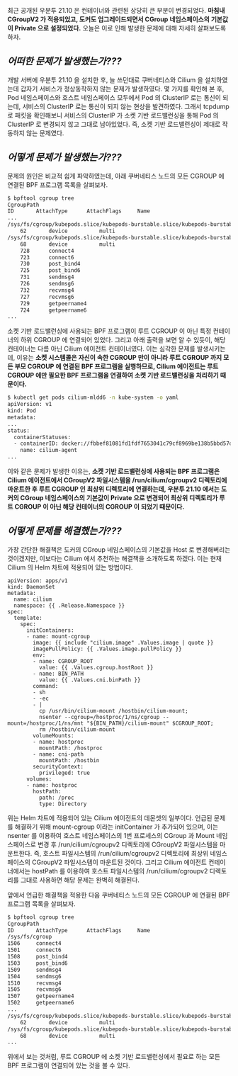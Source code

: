최근 공개된 우분투 21.10 은 컨테이너와 관련된 상당히 큰 부분이 변경되었다. **마침내 CGroupV2 가 적용되었고, 도커도 업그레이드되면서 CGroup 네임스페이스의 기본값이 Private 으로 설정되었다.** 오늘은 이로 인해 발생한 문제에 대해 자세히 살펴보도록 하자.

## _어떠한 문제가 발생했는가???_

개발 서버에 우분투 21.10 을 설치한 후, 늘 쓰던대로 쿠버네티스와 Cilium 을 설치하였는데 갑자기 서비스가 정상동작하지 않는 문제가 발생하였다. 몇 가지를 확인해 본 후, Pod 네임스페이스와 호스트 네임스페이스 모두에서 Pod 의 ClusterIP 로는 통신이 되는데, 서비스의 ClusterIP 로는 통신이 되지 않는 현상을 발견하였다. 그래서 tcpdump 로 패킷을 확인해보니 서비스의 ClusterIP 가 소켓 기반 로드밸런싱을 통해 Pod 의 ClusterIP 로 변경되지 않고 그대로 남아있었다. 즉, 소켓 기반 로드밸런싱이 제대로 작동하지 않는 문제였다.

## _어떻게 문제가 발생했는가???_

문제의 원인은 비교적 쉽게 파악하였는데, 아래 쿠버네티스 노드의 모든 CGROUP 에 연결된 BPF 프로그램 목록을 살펴보자.

```bash
$ bpftool cgroup tree
CgroupPath
ID       AttachType      AttachFlags     Name
...
/sys/fs/cgroup/kubepods.slice/kubepods-burstable.slice/kubepods-burstable-podf8371831_8021_4722_af27_93c925d25a14.slice/docker-5cecdc399e2fa339d62a5b276331d8a5875fff7898a09d1ba1f5d710ecb12f13.scope
    62       device          multi
/sys/fs/cgroup/kubepods.slice/kubepods-burstable.slice/kubepods-burstable-podf8371831_8021_4722_af27_93c925d25a14.slice/docker-fbbef81081fd1fdf7653041c79cf8969be138b5bbd57db50de28cba35fd65910.scope
    68       device          multi
    728      connect4
    723      connect6
    730      post_bind4
    725      post_bind6
    731      sendmsg4
    726      sendmsg6
    732      recvmsg4
    727      recvmsg6
    729      getpeername4
    724      getpeername6
...
```

소켓 기반 로드밸런싱에 사용되는 BPF 프로그램이 루트 CGROUP 이 아닌 특정 컨테이너의 하위 CGROUP 에 연결되어 있었다. 그리고 아래 출력을 보면 알 수 있듯이, 해당 컨테이너는 다름 아닌 Cilium 에이전트 컨테이너였다. 이는 심각한 문제를 발생시키는데, 이유는 **소켓 시스템콜은 자신이 속한 CGROUP 만이 아니라 루트 CGROUP 까지 모든 부모 CGROUP 에 연결된 BPF 프로그램을 실행하므로, Cilium 에이전트는 루트 CGROUP 에만 필요한 BPF 프로그램을 연결하여 소켓 기반 로드밸런싱을 처리하기 때문이다.**

```bash
$ kubectl get pods cilium-mldd6 -n kube-system -o yaml
apiVersion: v1
kind: Pod
metadata:
...
status:
  containerStatuses:
  - containerID: docker://fbbef81081fd1fdf7653041c79cf8969be138b5bbd57db50de28cba35fd65910
    name: cilium-agent
...
```

이와 같은 문제가 발생한 이유는, **소켓 기반 로드밸런싱에 사용되는 BPF 프로그램은 Cilium 에이전트에서 CGroupV2 파일시스템을 /run/cilium/cgroupv2 디렉토리에 마운트한 후 루트 CGROUP 인 최상위 디렉토리에 연결하는데, 우분투 21.10 에서는 도커의 CGroup 네임스페이스의 기본값이 Private 으로 변경되어 최상위 디렉토리가 루트 CGROUP 이 아닌 해당 컨테이너의 CGROUP 이 되었기 때문이다.**

## _어떻게 문제를 해결했는가???_

가장 간단한 해결책은 도커의 CGroup 네임스페이스의 기본값을 Host 로 변경해버리는 것이겠지만, 이보다는 Cilium 에서 추천하는 해결책을 소개하도록 하겠다. 이는 현재 Cilium 의 Helm 차트에 적용되어 있는 방법이다.

```
apiVersion: apps/v1
kind: DaemonSet
metadata:
  name: cilium
  namespace: {{ .Release.Namespace }}
spec:
  template:
    spec:
      initContainers:
      - name: mount-cgroup
        image: {{ include "cilium.image" .Values.image | quote }}
        imagePullPolicy: {{ .Values.image.pullPolicy }}
        env:
        - name: CGROUP_ROOT
          value: {{ .Values.cgroup.hostRoot }}
        - name: BIN_PATH
          value: {{ .Values.cni.binPath }}
        command:
        - sh
        - -ec
        - |
          cp /usr/bin/cilium-mount /hostbin/cilium-mount;
          nsenter --cgroup=/hostproc/1/ns/cgroup --mount=/hostproc/1/ns/mnt "${BIN_PATH}/cilium-mount" $CGROUP_ROOT;
          rm /hostbin/cilium-mount
        volumeMounts:
        - name: hostproc
          mountPath: /hostproc
        - name: cni-path
          mountPath: /hostbin
        securityContext:
          privileged: true
      volumes:
      - name: hostproc
        hostPath:
          path: /proc
          type: Directory
```

위는 Helm 차트에 적용되어 있는 Cilium 에이전트의 데몬셋의 일부이다. 언급된 문제를 해결하기 위해 mount-cgroup 이라는 initContainer 가 추가되어 있으며, 이는 nsenter 를 이용하여 호스트 네임스페이스의 1번 프로세스의 CGroup 과 Mount 네임스페이스로 변경 후 /run/cilium/cgroupv2 디렉토리에 CGroupV2 파일시스템을 마운트한다. 즉, 호스트 파일시스템의 /run/cilium/cgroupv2 디렉토리에 최상위 네임스페이스의 CGroupV2 파일시스템이 마운트된 것이다. 그리고 Cilium 에이전트 컨테이너에서는 hostPath 를 이용하여 호스트 파일시스템의 /run/cilium/cgroupv2 디렉토리를 그대로 사용하면 해당 문제는 완벽히 해결된다.

앞에서 언급한 해결책을 적용한 다음 쿠버네티스 노드의 모든 CGROUP 에 연결된 BPF 프로그램 목록을 살펴보자.

```bash
$ bpftool cgroup tree
CgroupPath
ID       AttachType      AttachFlags     Name
/sys/fs/cgroup
1506     connect4
1501     connect6
1508     post_bind4
1503     post_bind6
1509     sendmsg4
1504     sendmsg6
1510     recvmsg4
1505     recvmsg6
1507     getpeername4
1502     getpeername6
...
/sys/fs/cgroup/kubepods.slice/kubepods-burstable.slice/kubepods-burstable-podf8371831_8021_4722_af27_93c925d25a14.slice/docker-5cecdc399e2fa339d62a5b276331d8a5875fff7898a09d1ba1f5d710ecb12f13.scope
    62       device          multi
/sys/fs/cgroup/kubepods.slice/kubepods-burstable.slice/kubepods-burstable-podf8371831_8021_4722_af27_93c925d25a14.slice/docker-fbbef81081fd1fdf7653041c79cf8969be138b5bbd57db50de28cba35fd65910.scope
    68       device          multi
...
```

위에서 보는 것처럼, 루트 CGROUP 에 소켓 기반 로드밸런싱에서 필요로 하는 모든 BPF 프로그램이 연결되어 있는 것을 볼 수 있다.
